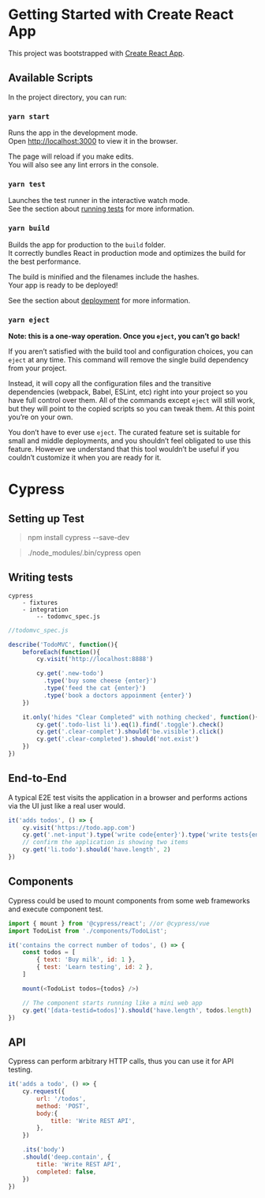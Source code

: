 # Getting Started with Create React App

This project was bootstrapped with [Create React App](https://github.com/facebook/create-react-app).

## Available Scripts

In the project directory, you can run:

### `yarn start`

Runs the app in the development mode.\
Open [http://localhost:3000](http://localhost:3000) to view it in the browser.

The page will reload if you make edits.\
You will also see any lint errors in the console.

### `yarn test`

Launches the test runner in the interactive watch mode.\
See the section about [running tests](https://facebook.github.io/create-react-app/docs/running-tests) for more information.

### `yarn build`

Builds the app for production to the `build` folder.\
It correctly bundles React in production mode and optimizes the build for the best performance.

The build is minified and the filenames include the hashes.\
Your app is ready to be deployed!

See the section about [deployment](https://facebook.github.io/create-react-app/docs/deployment) for more information.

### `yarn eject`

**Note: this is a one-way operation. Once you `eject`, you can’t go back!**

If you aren’t satisfied with the build tool and configuration choices, you can `eject` at any time. This command will remove the single build dependency from your project.

Instead, it will copy all the configuration files and the transitive dependencies (webpack, Babel, ESLint, etc) right into your project so you have full control over them. All of the commands except `eject` will still work, but they will point to the copied scripts so you can tweak them. At this point you’re on your own.

You don’t have to ever use `eject`. The curated feature set is suitable for small and middle deployments, and you shouldn’t feel obligated to use this feature. However we understand that this tool wouldn’t be useful if you couldn’t customize it when you are ready for it.

# Cypress

## Setting up Test

> npm install cypress --save-dev 

> ./node_modules/.bin/cypress open

## Writing tests

```
cypress
	- fixtures
	- integration
		-- todomvc_spec.js
```

```js
//todomvc_spec.js

describe('TodoMVC', function(){
	beforeEach(function(){
		cy.visit('http://localhost:8888')

		cy.get('.new-todo')
		  .type('buy some cheese {enter}')
		  .type('feed the cat {enter}')
		  .type('book a doctors appoinment {enter}')
	})

	it.only('hides "Clear Completed" with nothing checked', function(){
		cy.get('.todo-list li').eq(1).find('.toggle').check()
		cy.get('.clear-complet').should('be.visible').click()
		cy.get('.clear-completed').should('not.exist')
	})
})

```

## End-to-End

A typical E2E test visits the application in a browser and performs actions via the UI just like a real user would. 

```js
it('adds todos', () => {
	cy.visit('https://todo.app.com')
	cy.get('.net-input').type('write code{enter}').type('write tests{enter}')
	// confirm the application is showing two items
	cy.get('li.todo').should('have.length', 2)
})
```

## Components

Cypress could be used to mount components from some web frameworks and execute component test. 

```js
import { mount } from '@cypress/react'; //or @cypress/vue
import TodoList from './components/TodoList';

it('contains the correct number of todos', () => {
	const todos = [
		{ text: 'Buy milk', id: 1 },
		{ test: 'Learn testing', id: 2 },
	]

	mount(<TodoList todos={todos} />)

	// The component starts running like a mini web app
	cy.get('[data-testid=todos]').should('have.length', todos.length)
})

```

## API
Cypress can perform arbitrary HTTP calls, thus you can use it for API testing. 

```js
it('adds a todo', () => {
	cy.request({
		url: '/todos',
		method: 'POST',
		body:{
			title: 'Write REST API',
		},
	})

	.its('body')
	.should('deep.contain', {
		title: 'Write REST API',
		completed: false,
	})
})
```
